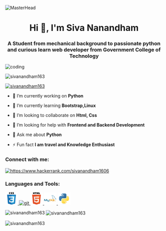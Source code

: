 ![MasterHead](https://previews.123rf.com/images/tashatuvango/tashatuvango1805/tashatuvango180500006/100934141-python-developer-hiring-now-3d-.jpg)
<h1 align="center">Hi 👋, I'm Siva Nanandham</h1>
<h3 align="center">A Student from mechanical background to passionate python and curious learn web developer from Government College of Technology</h3>
<img align="centre" alt="coding" width="1000" height="200" src="https://camo.githubusercontent.com/5ddf73ad3a205111cf8c686f687fc216c2946a75005718c8da5b837ad9de78c9/68747470733a2f2f7468756d62732e6766796361742e636f6d2f4576696c4e657874446576696c666973682d736d616c6c2e676966">

<p align="left"> <img src="https://komarev.com/ghpvc/?username=sivanandham163&label=Profile%20views&color=0e75b6&style=flat" alt="sivanandham163" /> </p>

<p align="left"> <a href="https://github.com/ryo-ma/github-profile-trophy"><img src="https://github-profile-trophy.vercel.app/?username=sivanandham163" alt="sivanandham163" /></a> </p>

- 🔭 I’m currently working on **Python**

- 🌱 I’m currently learning **Bootstrap,Linux**

- 👯 I’m looking to collaborate on **Html, Css**

- 🤝 I’m looking for help with **Frontend and Backend Development**

- 💬 Ask me about **Python**

- ⚡ Fun fact **I am travel and Knowledge Enthusiast**

<h3 align="left">Connect with me:</h3>
<p align="left">
<a href="https://www.hackerrank.com/https://www.hackerrank.com/sivanandham1606" target="blank"><img align="center" src="https://raw.githubusercontent.com/rahuldkjain/github-profile-readme-generator/master/src/images/icons/Social/hackerrank.svg" alt="https://www.hackerrank.com/sivanandham1606" height="30" width="40" /></a>
</p>

<h3 align="left">Languages and Tools:</h3>
<p align="left"> <a href="https://www.w3schools.com/css/" target="_blank" rel="noreferrer"> <img src="https://raw.githubusercontent.com/devicons/devicon/master/icons/css3/css3-original-wordmark.svg" alt="css3" width="40" height="40"/> </a> <a href="https://git-scm.com/" target="_blank" rel="noreferrer"> <img src="https://www.vectorlogo.zone/logos/git-scm/git-scm-icon.svg" alt="git" width="40" height="40"/> </a> <a href="https://www.w3.org/html/" target="_blank" rel="noreferrer"> <img src="https://raw.githubusercontent.com/devicons/devicon/master/icons/html5/html5-original-wordmark.svg" alt="html5" width="40" height="40"/> </a> <a href="https://www.mysql.com/" target="_blank" rel="noreferrer"> <img src="https://raw.githubusercontent.com/devicons/devicon/master/icons/mysql/mysql-original-wordmark.svg" alt="mysql" width="40" height="40"/> </a> <a href="https://www.python.org" target="_blank" rel="noreferrer"> <img src="https://raw.githubusercontent.com/devicons/devicon/master/icons/python/python-original.svg" alt="python" width="40" height="40"/> </a> </p>

<p><img align="left" src="https://github-readme-stats.vercel.app/api/top-langs?username=sivanandham163&show_icons=true&locale=en&layout=compact" alt="sivanandham163" /></p>

<p>&nbsp;<img align="center" src="https://github-readme-stats.vercel.app/api?username=sivanandham163&show_icons=true&locale=en" alt="sivanandham163" /></p>

<p><img align="center" src="https://github-readme-streak-stats.herokuapp.com/?user=sivanandham163&" alt="sivanandham163" /></p>
